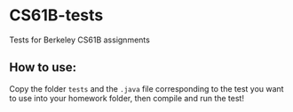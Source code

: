 CS61B-tests
===========

Tests for Berkeley CS61B assignments


How to use:
-----------

Copy the folder ```tests``` and the ```.java``` file corresponding to the test you want to use into your homework folder, then compile and run the test!
